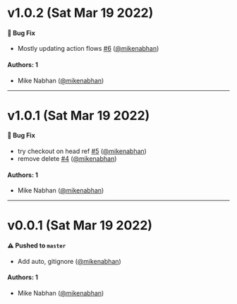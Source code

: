 # v1.0.2 (Sat Mar 19 2022)

#### 🐛 Bug Fix

- Mostly updating action flows [#6](https://github.com/mikenabhan/country-recipe-finder/pull/6) ([@mikenabhan](https://github.com/mikenabhan))

#### Authors: 1

- Mike Nabhan ([@mikenabhan](https://github.com/mikenabhan))

---

# v1.0.1 (Sat Mar 19 2022)

#### 🐛 Bug Fix

- try checkout on head ref [#5](https://github.com/mikenabhan/country-recipe-finder/pull/5) ([@mikenabhan](https://github.com/mikenabhan))
- remove delete [#4](https://github.com/mikenabhan/country-recipe-finder/pull/4) ([@mikenabhan](https://github.com/mikenabhan))

#### Authors: 1

- Mike Nabhan ([@mikenabhan](https://github.com/mikenabhan))

---

# v0.0.1 (Sat Mar 19 2022)

#### ⚠️ Pushed to `master`

- Add auto, gitignore ([@mikenabhan](https://github.com/mikenabhan))

#### Authors: 1

- Mike Nabhan ([@mikenabhan](https://github.com/mikenabhan))

